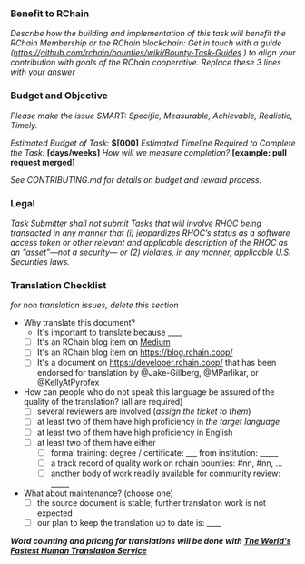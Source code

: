### Benefit to RChain

*Describe how the building and implementation of this task will benefit the RChain Membership or the RChain blockchain:*
*Get in touch with a guide (https://github.com/rchain/bounties/wiki/Bounty-Task-Guides ) to align your contribution with goals of the RChain cooperative.*
*Replace these 3 lines with your answer*


### Budget and Objective

*Please make the issue SMART: Specific, Measurable, Achievable, Realistic, Timely.*

_Estimated Budget of Task:_ **$[000]**
_Estimated Timeline Required to Complete the Task:_ **[days/weeks]**
_How will we measure completion?_ **[example: pull request merged]**

*See CONTRIBUTING.md for details on budget and reward process.*

### Legal

_Task Submitter shall not submit Tasks that will involve RHOC being transacted in any manner that (i) jeopardizes RHOC’s status as a software access token or other relevant and applicable description of the RHOC as an “asset”—not a security— or (2) violates, in any manner, applicable U.S. Securities laws._

### Translation Checklist

*for non translation issues, delete this section*

  - Why translate this document?
    - It's important to translate because ____
    - [ ] It's an RChain blog item on [Medium](https://medium.com/rchain-cooperative)
    - [ ] It's an RChain blog item on https://blog.rchain.coop/
    - [ ] It's a document on https://developer.rchain.coop/ that has been endorsed
          for translation by @Jake-Gillberg, @MParlikar, or @KellyAtPyrofex 
  - How can people who do not speak this language be assured of the quality of the translation? (all are required)
    - [ ] several reviewers are involved (_assign the ticket to them_)
    - [ ] at least two of them have high proficiency in _the target language_
    - [ ] at least two of them have high proficiency in English
    - [ ] at least two of them have either
       - [ ] formal training: degree / certificate: ___ from institution: _____
       - [ ] a track record of quality work on rchain bounties: #nn, #nn, ...
       - [ ] another body of work readily available for community review: _____
  - What about maintenance? (choose one)
    - [ ] the source document is stable; further translation work is not expected
    - [ ] our plan to keep the translation up to date is: ____

_**Word counting and pricing for translations will be done with [The World's Fastest Human Translation Service](https://customer.stepes.com/instant-translation-quote/#)**_
